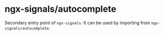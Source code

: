 # ngx-signals/autocomplete

Secondary entry point of `ngx-signals`. It can be used by importing from `ngx-signals/autocomplete`.
